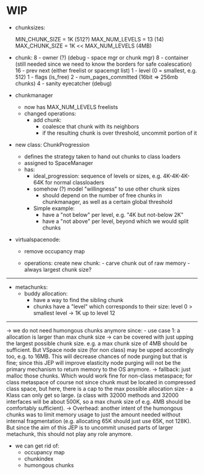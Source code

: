 # WIP

- chunksizes:
	
	MIN_CHUNK_SIZE = 1K (512?)
	MAX_NUM_LEVELS = 13 (14)
	MAX_CHUNK_SIZE = 1K << MAX_NUM_LEVELS (4MB)

- chunk:
8	- owner (?) (debug - space mgr or chunk mgr)
8	- container (still needed since we need to know the borders for safe coalescation)
16	- prev next (either freelist or spacemgt list)
1	- level (0 = smallest, e.g. 512)
1	- flags (is_free)
2	- num_pages_committed (16bit => 256mb chunks)
4	- sanity eyecatcher (debug)	

- chunkmanager
	- now has MAX_NUM_LEVELS freelists
	- changed operations:
		- add chunk:
			- coalesce that chunk with its neighbors
			- if the resulting chunk is over threshold, uncommit portion of it

- new class: ChunkProgression
	- defines the strategy taken to hand out chunks to class loaders
	- assigned to SpaceManager
	- has:
		- ideal_progression: sequence of levels or sizes, e.g. 4K-4K-4K-64K for normal classloaders
		- somehow (?) model "willingness" to use other chunk sizes
			- should depend on the number of free chunks in chunkmanager, as well as a certain global threshold
		- Simple example:
			- have a "not below" per level, e.g. "4K but not-below 2K"
			- have a "not above" per level, beyond which we would split chunks

- virtualspacenode:
	- remove occupancy map
	
	- operations:
		create new chunk:
			- carve chunk out of raw memory
			- always largest chunk size? 

-----

- metachunks:
	- buddy allocation:
		- have a way to find the sibling chunk
		- chunks have a "level" which corresponds to their size:
			level 0 > smallest level -> 1K
			up to level 12


--------------

-> we do not need humongous chunks anymore since:
	- use case 1: a allocation is larger than max chunk size
		-> can be covered with just upping the largest possible chunk size. e.g. a max chunk size of 4MB should be sufficient. But VSpace node size (for non class) may be upped accordingly too, e.g. to 16MB. This will decrease chances of node purging but that is fine;  since this JEP will improve elasticity node purging will not be the primary mechanism to return memory to the OS anymore.
		-> fallback: just malloc those chunks. Which would work fine for non-class metaspace; for class metaspace of course not since chunk must be located in compressed class space, but here, there is a cap to the max possible allocation size - a Klass can only get so large. (a class with 32000 methods and 32000 interfaces will be about 500K, so a max chunk size of e.g. 4MB should be comfortably sufficient).
		-> Overhead: another intent of the humongous chunks was to limit memory usage to just the amount needed without internal fragmentation (e.g. allocating 65K should just use 65K, not 128K). But since the aim of this JEP is to uncommit unused parts of larger metachunk, this should not play any role anymore.


- we can get rid of:
  - occupancy map
  - chunkindex
  - humongous chunks
